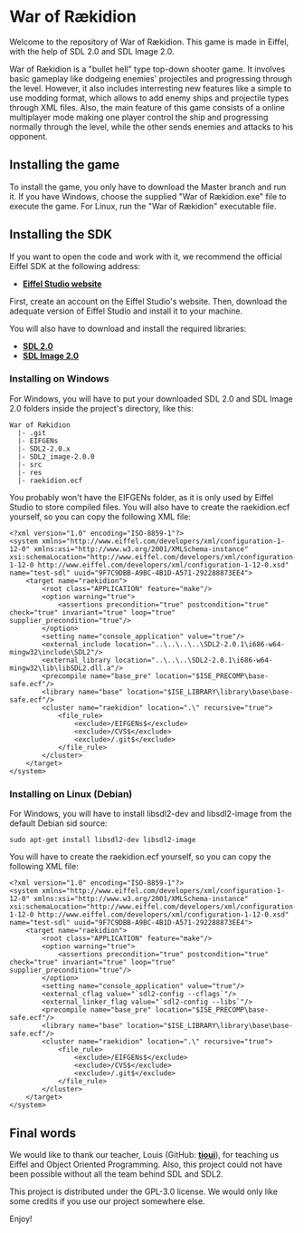 War of Rækidion
===============

Welcome to the repository of War of Rækidion. This game is made in Eiffel, 
with the help of SDL 2.0 and SDL Image 2.0. 

War of Rækidion is a "bullet hell" type top-down shooter game. It involves 
basic gameplay like dodgeing enemies' projectiles and progressing through 
the level. However, it also includes interresting new features like a 
simple to use modding format, which allows to add enemy ships and projectile 
types through XML files. Also, the main feature of this game consists of a 
online multiplayer mode making one player control the ship and progressing 
normally through the level, while the other sends enemies and attacks to his 
opponent.

Installing the game
----------------------

To install the game, you only have to download the Master branch and run it. 
If you have Windows, choose the supplied "War of Rækidion.exe" file to execute the game.
For Linux, run the "War of Rækidion" executable file.

Installing the SDK
---------------------

If you want to open the code and work with it, we recommend the official Eiffel 
SDK at the following address: 

- [**Eiffel Studio website**][1]

First, create an account on the Eiffel Studio's website. Then, download the adequate 
version of Eiffel Studio and install it to your machine.

You will also have to download and install the required libraries: 

- [**SDL 2.0**][2]
- [**SDL Image 2.0**][3]

### Installing on Windows

For Windows, you will have to put your downloaded SDL 2.0 and SDL Image 2.0 
folders inside the project's directory, like this:

    War of Rækidion
      |- .git
      |- EIFGENs
      |- SDL2-2.0.x
      |- SDL2_image-2.0.0
      |- src
      |- res
      |- raekidion.ecf

You probably won't have the EIFGENs folder, as it is only used by Eiffel Studio to 
store compiled files. You will also have to create the raekidion.ecf yourself, so you 
can copy the following XML file:

	<?xml version="1.0" encoding="ISO-8859-1"?>
	<system xmlns="http://www.eiffel.com/developers/xml/configuration-1-12-0" xmlns:xsi="http://www.w3.org/2001/XMLSchema-instance" xsi:schemaLocation="http://www.eiffel.com/developers/xml/configuration-1-12-0 http://www.eiffel.com/developers/xml/configuration-1-12-0.xsd" name="test-sdl" uuid="9F7C9DBB-A9BC-4B1D-A571-292288873EE4">
		<target name="raekidion">
			<root class="APPLICATION" feature="make"/>
			<option warning="true">
				<assertions precondition="true" postcondition="true" check="true" invariant="true" loop="true" supplier_precondition="true"/>
			</option>
			<setting name="console_application" value="true"/>
			<external_include location="..\..\..\..\SDL2-2.0.1\i686-w64-mingw32\include\SDL2"/>
			<external_library location="..\..\..\SDL2-2.0.1\i686-w64-mingw32\lib\libSDL2.dll.a"/>
			<precompile name="base_pre" location="$ISE_PRECOMP\base-safe.ecf"/>
			<library name="base" location="$ISE_LIBRARY\library\base\base-safe.ecf"/>
			<cluster name="raekidion" location=".\" recursive="true">
				<file_rule>
					<exclude>/EIFGENs$</exclude>
					<exclude>/CVS$</exclude>
					<exclude>/.git$</exclude>
				</file_rule>
			</cluster>
		</target>
	</system>

### Installing on Linux (Debian)

For Windows, you will have to install libsdl2-dev and libsdl2-image from the default Debian 
sid source:

	sudo apt-get install libsdl2-dev libsdl2-image

You will have to create the raekidion.ecf yourself, so you can copy the following XML file:

	<?xml version="1.0" encoding="ISO-8859-1"?>
	<system xmlns="http://www.eiffel.com/developers/xml/configuration-1-12-0" xmlns:xsi="http://www.w3.org/2001/XMLSchema-instance" xsi:schemaLocation="http://www.eiffel.com/developers/xml/configuration-1-12-0 http://www.eiffel.com/developers/xml/configuration-1-12-0.xsd" name="test-sdl" uuid="9F7C9DBB-A9BC-4B1D-A571-292288873EE4">
		<target name="raekidion">
			<root class="APPLICATION" feature="make"/>
			<option warning="true">
				<assertions precondition="true" postcondition="true" check="true" invariant="true" loop="true" supplier_precondition="true"/>
			</option>
			<setting name="console_application" value="true"/>
			<external_cflag value="`sdl2-config --cflags`"/>
			<external_linker_flag value="`sdl2-config --libs`"/>
			<precompile name="base_pre" location="$ISE_PRECOMP\base-safe.ecf"/>
			<library name="base" location="$ISE_LIBRARY\library\base\base-safe.ecf"/>
			<cluster name="raekidion" location=".\" recursive="true">
				<file_rule>
					<exclude>/EIFGENs$</exclude>
					<exclude>/CVS$</exclude>
					<exclude>/.git$</exclude>
				</file_rule>
			</cluster>
		</target>
	</system>

Final words
-----------

We would like to thank our teacher, Louis (GitHub: [**tioui**][4]), for teaching us 
Eiffel and Object Oriented Programming. Also, this project could not have been 
possible without all the team behind SDL and SDL2.

This project is distributed under the GPL-3.0 license. We would only like some 
credits if you use our project somewhere else. 

Enjoy!

[1]:  http://www.eiffel.com/
[2]:  http://www.libsdl.org/download-2.0.php
[3]:  http://www.libsdl.org/projects/SDL_image/
[4]:  http://github.com/tioui
